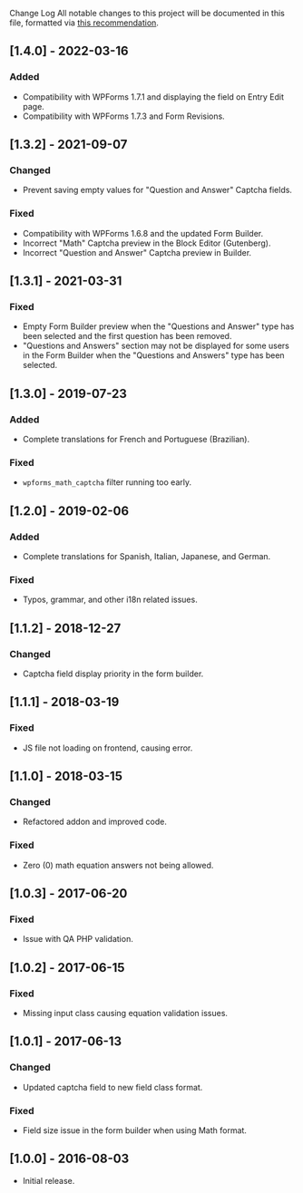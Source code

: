 Change Log
All notable changes to this project will be documented in this file, formatted via [this recommendation](https://keepachangelog.com/).

## [1.4.0] - 2022-03-16
### Added
- Compatibility with WPForms 1.7.1 and displaying the field on Entry Edit page.
- Compatibility with WPForms 1.7.3 and Form Revisions.

## [1.3.2] - 2021-09-07
### Changed
- Prevent saving empty values for "Question and Answer" Captcha fields.

### Fixed
- Compatibility with WPForms 1.6.8 and the updated Form Builder.
- Incorrect "Math" Captcha preview in the Block Editor (Gutenberg).
- Incorrect "Question and Answer" Captcha preview in Builder.

## [1.3.1] - 2021-03-31
### Fixed
- Empty Form Builder preview when the "Questions and Answer" type has been selected and the first question has been removed.
- "Questions and Answers" section may not be displayed for some users in the Form Builder when the "Questions and Answers" type has been selected.

## [1.3.0] - 2019-07-23
### Added
- Complete translations for French and Portuguese (Brazilian).

### Fixed
- `wpforms_math_captcha` filter running too early.

## [1.2.0] - 2019-02-06
### Added
- Complete translations for Spanish, Italian, Japanese, and German.

### Fixed
- Typos, grammar, and other i18n related issues.

## [1.1.2] - 2018-12-27
### Changed
- Captcha field display priority in the form builder.

## [1.1.1] - 2018-03-19
### Fixed
- JS file not loading on frontend, causing error.

## [1.1.0] - 2018-03-15
### Changed
- Refactored addon and improved code.

### Fixed
- Zero (0) math equation answers not being allowed.

## [1.0.3] - 2017-06-20
### Fixed
- Issue with QA PHP validation.

## [1.0.2] - 2017-06-15
### Fixed
- Missing input class causing equation validation issues.

## [1.0.1] - 2017-06-13
### Changed
- Updated captcha field to new field class format.

### Fixed
- Field size issue in the form builder when using Math format.

## [1.0.0] - 2016-08-03
- Initial release.
